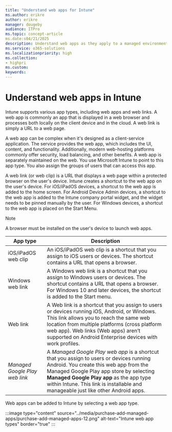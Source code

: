 ```yaml
---
title: "Understand web apps for Intune"
ms.author: erikre
author: erikre
manager: dougeby
audience: ITPro
ms.topic: concept-article
ms.date:s04/21/2025
description: Understand web apps as they apply to a managed environment.
ms.service: o365-solutions
ms.localizationpriority: high
ms.collection:
- highpri
ms.custom:
keywords:
---
```


# Understand web apps in Intune

Intune supports various app types, including web apps and web links. A web app is commonly an app that is displayed in a web browser and processes both locally on the client device and in the cloud. A web link is simply a URL to a web page.

A web app can be complex when it's designed as a client-service application. The service provides the web app, which includes the UI, content, and functionality. Additionally, modern web-hosting platforms commonly offer security, load balancing, and other benefits. A web app is separately maintained on the web. You use Microsoft Intune to point to this app type. You also assign the groups of users that can access this app.

A web link (or web clip) is a URL that displays a web page within a protected browser on the user's device. Intune creates a shortcut to the web app on the user's device. For iOS/iPadOS devices, a shortcut to the web app is added to the home screen. For Android Device Admin devices, a shortcut to the web app is added to the Intune company portal widget, and the widget needs to be pinned manually by the user. For Windows devices, a shortcut to the web app is placed on the Start Menu.

> [!NOTE]
> A browser must be installed on the user's device to launch web apps.

| App type | Description |
|---|---|
| iOS/iPadOS web clip | An iOS/iPadOS web clip is a shortcut that you assign to iOS users or devices. The shortcut contains a URL that opens a browser. |
| Windows web link | A Windows web link is a shortcut that you assign to Windows users or devices. The shortcut contains a URL that opens a browser. For Windows 10 and later devices, the shortcut is added to the Start menu. |
| Web link | A Web link is a shortcut that you assign to users or devices running iOS, Android, or Windows. This link allows you to reach the same web location from multiple platforms (cross platform web app). Web links (Web apps) aren’t supported on Android Enterprise devices with work profiles. |
| *Managed Google Play web link* | A *Managed Google Play web app* is a shortcut that you assign to users or devices running Android. You create this web app from the Managed Google Play app store by selecting **Managed Google Play app** as the app type within Intune. This link is installable and manageable just like other Android apps. |

Web apps can be added to Intune by selecting a web app type.

:::image type="content" source="../media/purchase-add-managed-apps/purchase-add-managed-apps-12.png" alt-text="Intune web app types" border="true" :::
 